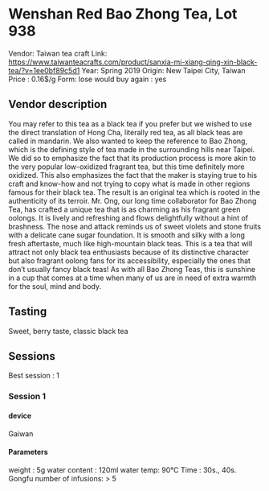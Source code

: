 # Wenshan Red Bao Zhong Tea, Lot 938

Vendor: Taiwan tea craft
Link: https://www.taiwanteacrafts.com/product/sanxia-mi-xiang-qing-xin-black-tea/?v=1ee0bf89c5d1
Year: Spring 2019
Origin: New Taipei City, Taiwan
Price : 0.16$/g
Form: lose
would buy again : yes

## Vendor description 

You may refer to this tea as a black tea if you prefer but we wished to use the direct translation of Hong Cha, literally red tea, as all black teas are called in mandarin. We also wanted to keep the reference to Bao Zhong, which is the defining style of tea made in the surrounding hills near Taipei. We did so to emphasize the fact that its production process is more akin to the very popular low-oxidized fragrant tea, but this time definitely more oxidized. This also emphasizes the fact that the maker is staying true to his craft and know-how and not trying to copy what is made in other regions famous for their black tea. The result is an original tea which is rooted in the authenticity of its terroir. Mr. Ong, our long time collaborator for Bao Zhong Tea, has crafted a unique tea that is as charming as his fragrant green oolongs. It is lively and refreshing and flows delightfully without a hint of brashness. The nose and attack reminds us of sweet violets and stone fruits with a delicate cane sugar foundation. It is smooth and silky with a long fresh aftertaste, much like high-mountain black teas. This is a tea that will attract not only black tea enthusiasts because of its distinctive character but also fragrant oolong fans for its accessibility, especially the ones that don’t usually fancy black teas! As with all Bao Zhong Teas, this is sunshine in a cup that comes at a time when many of us are in need of extra warmth for the soul, mind and body.

## Tasting

Sweet, berry taste, classic black tea

## Sessions

Best session : 1

### Session 1

#### device 

Gaiwan

#### Parameters

weight : 5g
water content : 120ml
water temp: 90°C
Time : 30s., 40s.
Gongfu
number of infusions: > 5


